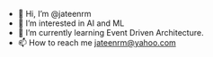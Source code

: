- 👋 Hi, I’m @jateenrm
- 👀 I’m interested in AI and ML
- 🌱 I’m currently learning Event Driven Architecture.
- 📫 How to reach me jateenrm@yahoo.com

<!---
jateenrm/jateenrm is a ✨ special ✨ repository because its `README.md` (this file) appears on your GitHub profile.
You can click the Preview link to take a look at your changes.
--->

